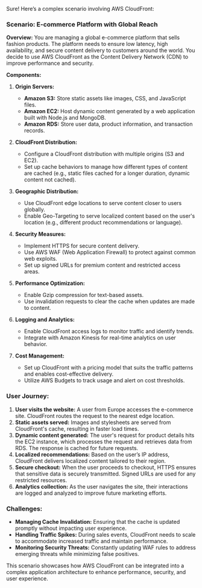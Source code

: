 Sure! Here’s a complex scenario involving AWS CloudFront:

### Scenario: E-commerce Platform with Global Reach

**Overview:**
You are managing a global e-commerce platform that sells fashion products. The platform needs to ensure low latency, high availability, and secure content delivery to customers around the world. You decide to use AWS CloudFront as the Content Delivery Network (CDN) to improve performance and security.

**Components:**
1. **Origin Servers:**
   - **Amazon S3:** Store static assets like images, CSS, and JavaScript files.
   - **Amazon EC2:** Host dynamic content generated by a web application built with Node.js and MongoDB.
   - **Amazon RDS:** Store user data, product information, and transaction records.

2. **CloudFront Distribution:**
   - Configure a CloudFront distribution with multiple origins (S3 and EC2).
   - Set up cache behaviors to manage how different types of content are cached (e.g., static files cached for a longer duration, dynamic content not cached).

3. **Geographic Distribution:**
   - Use CloudFront edge locations to serve content closer to users globally.
   - Enable Geo-Targeting to serve localized content based on the user's location (e.g., different product recommendations or language).

4. **Security Measures:**
   - Implement HTTPS for secure content delivery.
   - Use AWS WAF (Web Application Firewall) to protect against common web exploits.
   - Set up signed URLs for premium content and restricted access areas.

5. **Performance Optimization:**
   - Enable Gzip compression for text-based assets.
   - Use invalidation requests to clear the cache when updates are made to content.

6. **Logging and Analytics:**
   - Enable CloudFront access logs to monitor traffic and identify trends.
   - Integrate with Amazon Kinesis for real-time analytics on user behavior.

7. **Cost Management:**
   - Set up CloudFront with a pricing model that suits the traffic patterns and enables cost-effective delivery.
   - Utilize AWS Budgets to track usage and alert on cost thresholds.

### User Journey:
1. **User visits the website:** A user from Europe accesses the e-commerce site. CloudFront routes the request to the nearest edge location.
2. **Static assets served:** Images and stylesheets are served from CloudFront's cache, resulting in faster load times.
3. **Dynamic content generated:** The user's request for product details hits the EC2 instance, which processes the request and retrieves data from RDS. The response is cached for future requests.
4. **Localized recommendations:** Based on the user’s IP address, CloudFront delivers localized content tailored to their region.
5. **Secure checkout:** When the user proceeds to checkout, HTTPS ensures that sensitive data is securely transmitted. Signed URLs are used for any restricted resources.
6. **Analytics collection:** As the user navigates the site, their interactions are logged and analyzed to improve future marketing efforts.

### Challenges:
- **Managing Cache Invalidation:** Ensuring that the cache is updated promptly without impacting user experience.
- **Handling Traffic Spikes:** During sales events, CloudFront needs to scale to accommodate increased traffic and maintain performance.
- **Monitoring Security Threats:** Constantly updating WAF rules to address emerging threats while minimizing false positives.

This scenario showcases how AWS CloudFront can be integrated into a complex application architecture to enhance performance, security, and user experience.